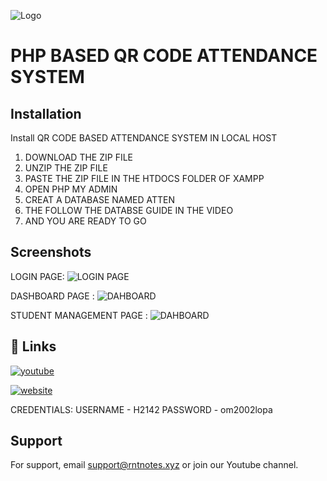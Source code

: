 
![Logo](https://storage.rntnotes.xyz/smsss/channels4_profile.jpg)


# PHP BASED QR CODE ATTENDANCE SYSTEM




## Installation

Install QR CODE BASED ATTENDANCE SYSTEM IN LOCAL HOST

1. DOWNLOAD THE ZIP FILE
2. UNZIP THE ZIP FILE 
3. PASTE THE ZIP FILE IN THE HTDOCS FOLDER OF XAMPP
4. OPEN PHP MY ADMIN
5. CREAT A DATABASE NAMED ATTEN 
6. THE FOLLOW THE DATABSE GUIDE IN THE VIDEO
7. AND YOU ARE READY TO GO



    
## Screenshots
LOGIN PAGE:
![LOGIN PAGE](https://storage.rntnotes.xyz/smsss/login.PNG)


DASHBOARD PAGE :
![DAHBOARD](https://storage.rntnotes.xyz/smsss/dash.PNG)

STUDENT MANAGEMENT PAGE :
![DAHBOARD](https://storage.rntnotes.xyz/smsss/add.PNG)


## 🔗 Links
[![youtube](https://img.shields.io/badge/My_YOUTUBE-FF0000?style=for-the-badge&logo=youtube&logoColor=white)](https://www.youtube.com/@Tunknown1)

[![website](https://img.shields.io/badge/LIVE_PREVIEW-000000?style=for-the-badge&logo=internet-explorer&logoColor=white)](https://sms.rntnotes.xyz/go/login)

CREDENTIALS:
USERNAME - H2142 PASSWORD - om2002lopa



## Support

For support, email support@rntnotes.xyz or join our Youtube channel.

